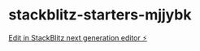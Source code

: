 # stackblitz-starters-mjjybk

[Edit in StackBlitz next generation editor ⚡️](https://stackblitz.com/~/github.com/zdus4w/stackblitz-starters-mjjybk)